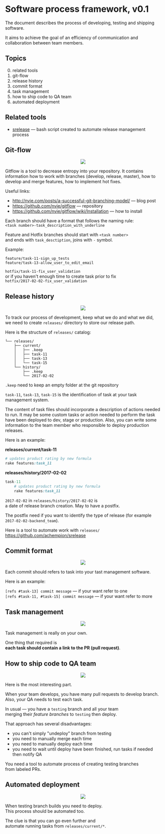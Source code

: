 # Software process framework, v0.1

The document describes the process of developing, testing and shipping software.

It aims to achieve the goal of an efficiency of communication and collaboration between team members.

## Topics

0. related tools
1. git-flow
2. release history
3. commit format
4. task management
5. how to ship code to QA team
6. automated deployment

## Related tools

- [srelease](https://github.com/achempion/srelease) — bash script created to automate release management process

## Git-flow

<p align="center">
  <img src="https://raw.githubusercontent.com/achempion/software_process_framework/master/illustrations/git-flow.png" />
</p>

Gitflow is a tool to decrease entropy into your repository.
It contains information how to work with branches (develop, release, master),
how to develop and merge features, how to implement hot fixes.

Useful links:
- http://nvie.com/posts/a-successful-git-branching-model/ — blog post
- https://github.com/nvie/gitflow — repository
- https://github.com/nvie/gitflow/wiki/Installation — how to install

Each branch should have a format that follows the naming rule:  
`<task number>-task_description_with_underline`

Feature and Hotfix branches should start with `<task number>`  
and ends with `task_desctiption`, joins with `-` symbol.

Example:

`feature/task-11-sign_up_tests`  
`feature/task-13-allow_user_to_edit_email`

`hotfix/task-11-fix_user_validation`  
or if you haven't enough time to create task prior to fix  
`hotfix/2017-02-02-fix_user_validation`

## Release history

<p align="center">
  <img src="https://raw.githubusercontent.com/achempion/software_process_framework/master/illustrations/release-history.png" />
</p>

To track our process of development, keep what we do and what we did,  
we need to create `releases/` directory to store our release path.

Here is the structure of `releases/` catalog:

```
└── releases/
    ├── current/
    │   ├── .keep
    │   ├── task-11
    │   ├── task-13
    │   └── task-15
    └── history/
        ├── .keep
        └── 2017-02-02
```

`.keep` need to keep an empty folder at the git repository

`task-11`, `task-13`, `task-15` is the identification of task at your task management system.

The content of task files should incorporate a description of actions needed to run.
It may be some custom tasks or action needed to perform the task have been deployed to dev, stage or production.
Also, you can write some information to the team member who responsible to deploy production releases.

Here is an example:

**releases/current/task-11**
```ruby
# updates product rating by new formula
rake features:task_11
```


**releases/history/2017-02-02**
```ruby
task-11
    # updates product rating by new formula
    rake features:task_11
```

`2017-02-02` in `releases/history/2017-02-02` is  
a date of release branch creation. May to have a postfix.

The postfix need if you want to identify the type of release (for example `2017-02-02-backend_team`).

Here is a tool to automate work with `releases/`  
https://github.com/achempion/srelease

## Commit format

<p align="center">
  <img src="https://raw.githubusercontent.com/achempion/software_process_framework/master/illustrations/commit-format.png" />
</p>

Each commit should refers to task into your tast management software.

Here is an example:

`[refs #task-13] commit message` — if your want refer to one  
`[refs #task-11, #task-15] commit message` — if your want refer to more

## Task management

<p align="center">
  <img src="https://raw.githubusercontent.com/achempion/software_process_framework/master/illustrations/task-management.png" />
</p>

Task management is really on your own.

One thing that required is  
**each task should contain a link to the PR (pull request)**.

## How to ship code to QA team

<p align="center">
  <img src="https://raw.githubusercontent.com/achempion/software_process_framework/master/illustrations/ship-to-qa.png" />
</p>

Here is the most interesting part.

When your team develops, you have many pull requests to develop branch.  
Also, your QA needs to test each task.

In usual — you have a `testing` branch and all your team  
merging their *feature branches* to `testing` then deploy.

That approach has several disadvantages:  
- you can't simply "undeploy" branch from testing
- you need to manually merge each time
- you need to manually deploy each time
- you need to wait until deploy have been finished,
  run tasks if needed then notify QA

You need a tool to automate process of creating testing branches  
from labeled PRs.

## Automated deployment

<p align="center">
  <img src="https://raw.githubusercontent.com/achempion/software_process_framework/master/illustrations/automated-deployment.png" />
</p>

When testing branch builds you need to deploy.  
This process should be automated too.

The clue is that you can go even further and  
automate running tasks from `releases/current/*`.
